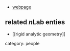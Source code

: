 
* [webpage](http://wwwmath.uni-muenster.de/persdb/show_perspage.php?id=73)

## related $n$Lab enties

* [[rigid analytic geometry]]

category: people

